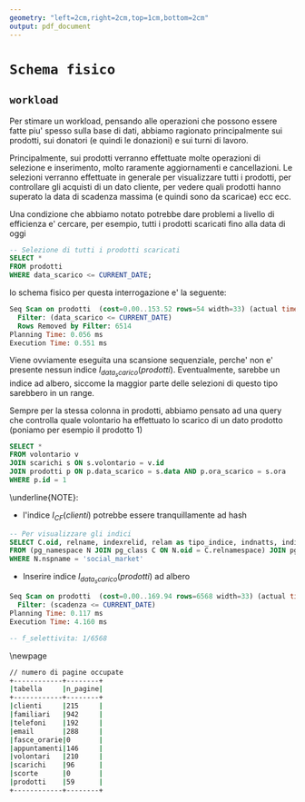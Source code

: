 ```yaml
---
geometry: "left=2cm,right=2cm,top=1cm,bottom=2cm"
output: pdf_document
---
```


# `Schema fisico`

## `workload`

Per stimare un workload, pensando alle operazioni che possono essere fatte piu' spesso sulla base di dati, abbiamo ragionato principalmente sui prodotti, sui donatori (e quindi le donazioni) e sui turni di lavoro. 

Principalmente, sui prodotti verranno effettuate molte operazioni di selezione e inserimento, molto raramente aggiornamenti e cancellazioni. Le selezioni verranno effettuate in generale per visualizzare tutti i prodotti, per controllare gli acquisti di un dato cliente, per vedere quali prodotti hanno superato la data di scadenza massima (e quindi sono da scaricae) ecc ecc.

Una condizione che abbiamo notato potrebbe dare problemi a livello di efficienza e' cercare, per esempio, tutti i prodotti scaricati fino alla data di oggi

```sql
-- Selezione di tutti i prodotti scaricati
SELECT *
FROM prodotti
WHERE data_scarico <= CURRENT_DATE;
```

lo schema fisico per questa interrogazione e' la seguente:

```sql
Seq Scan on prodotti  (cost=0.00..153.52 rows=54 width=33) (actual time=0.047..0.541 rows=54 loops=1)
  Filter: (data_scarico <= CURRENT_DATE)
  Rows Removed by Filter: 6514
Planning Time: 0.056 ms
Execution Time: 0.551 ms
```

Viene ovviamente eseguita una scansione sequenziale, perche' non e' presente nessun indice $I_{data_scarico}(prodotti)$. 
Eventualmente, sarebbe un indice ad albero, siccome la maggior parte delle selezioni di questo tipo sarebbero in un range.

Sempre per la stessa colonna in prodotti, abbiamo pensato ad una query che controlla quale volontario ha effettuato lo scarico
di un dato prodotto (poniamo per esempio il prodotto 1)

```sql
SELECT *
FROM volontario v
JOIN scarichi s ON s.volontario = v.id
JOIN prodotti p ON p.data_scarico = s.data AND p.ora_scarico = s.ora
WHERE p.id = 1
```

\underline{NOTE}:
  
  - l'indice $I_{CF}(clienti)$ potrebbe essere tranquillamente ad hash

```sql
-- Per visualizzare gli indici
SELECT C.oid, relname, indexrelid, relam as tipo_indice, indnatts, indisunique, indisprimary, indisclustered
FROM (pg_namespace N JOIN pg_class C ON N.oid = C.relnamespace) JOIN pg_index ON C.oid = indexrelid
WHERE N.nspname = 'social_market'
```

  - Inserire indice $I_{data_scarico}(prodotti)$ ad albero

```sql
Seq Scan on prodotti  (cost=0.00..169.94 rows=6568 width=33) (actual time=0.014..4.023 rows=6568 loops=1)
  Filter: (scadenza <= CURRENT_DATE)
Planning Time: 0.117 ms
Execution Time: 4.160 ms

-- f_selettivita: 1/6568
```

\newpage 

```bash
// numero di pagine occupate
+------------+--------+
|tabella     |n_pagine|
+------------+--------+
|clienti     |215     |
|familiari   |942     |
|telefoni    |192     |
|email       |288     |
|fasce_orarie|0       |
|appuntamenti|146     |
|volontari   |210     |
|scarichi    |96      |
|scorte      |0       |
|prodotti    |59      |
+------------+--------+
```